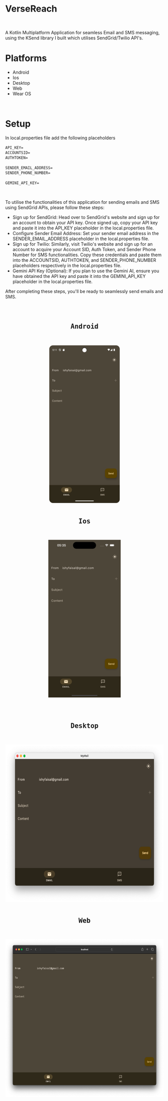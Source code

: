 <h1>VerseReach</h1></br>

A Kotlin Multiplatform Application for seamless Email and SMS messaging, using the KSend library I built which utilises SendGrid/Twilio API's.

# Platforms 

- Android 
- Ios 
- Desktop
- Web
- Wear OS
</br>

# Setup

In local.properties file add the following placeholders

```
API_KEY=
ACCOUNTSID=
AUTHTOKEN=

SENDER_EMAIL_ADDRESS=
SENDER_PHONE_NUMBER=

GEMINI_API_KEY=

```
</br>

To utilise the functionalities of this application for sending emails and SMS using SendGrid APIs, please follow these steps:

- Sign up for SendGrid: Head over to SendGrid's website and sign up for an account to obtain your API key. Once signed up, copy your API key and paste it into the API_KEY placeholder in the local.properties file.
- Configure Sender Email Address: Set your sender email address in the SENDER_EMAIL_ADDRESS placeholder in the local.properties file.
- Sign up for Twilio: Similarly, visit Twilio's website and sign up for an account to acquire your Account SID, Auth Token, and Sender Phone Number for SMS functionalities. Copy these credentials and paste them into the ACCOUNTSID, AUTHTOKEN, and SENDER_PHONE_NUMBER placeholders respectively in the local.properties file.
- Gemini API Key (Optional): If you plan to use the Gemini AI, ensure you have obtained the API key and paste it into the GEMINI_API_KEY placeholder in the local.properties file.

After completing these steps, you'll be ready to seamlessly send emails and SMS.

</br>

<pre>
<h2 align="center">Android</h2>
</pre>
<p align="center">
  <img src="readme_images/android/Email_Screen_Dark_Mode.png" height="500px">
</p>

<pre>
<h2 align="center">Ios</h2>
</pre>
<p align="center">
  <img src="readme_images/ios/Email_Screen_Dark_Mode.png" height="500px">
</p></br>

<pre>
<h2 align="center">Desktop</h2>
</pre>
<p align="center">
  <img src="readme_images/desktop/Email_Screen_Dark_Mode.png" height="500px">
</p>

<pre>
<h2 align="center">Web</h2>
</pre>
<p align="center">
  <img src="readme_images/web/Email_Screen_Dark_Mode.png" height="500px">
</p>


